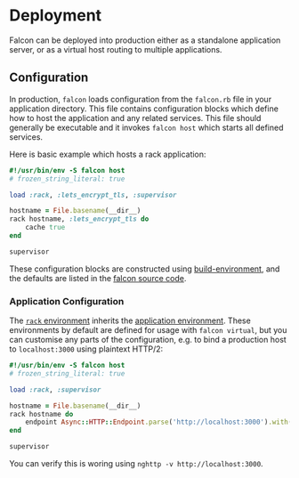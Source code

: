 # Deployment

Falcon can be deployed into production either as a standalone application server, or as a virtual host routing to multiple applications.

## Configuration

In production, `falcon` loads configuration from the `falcon.rb` file in your application directory. This file contains configuration blocks which define how to host the application and any related services. This file should generally be executable and it invokes `falcon host` which starts all defined services.

Here is basic example which hosts a rack application:

```ruby
#!/usr/bin/env -S falcon host
# frozen_string_literal: true

load :rack, :lets_encrypt_tls, :supervisor

hostname = File.basename(__dir__)
rack hostname, :lets_encrypt_tls do
	cache true
end

supervisor
```

These configuration blocks are constructed using [build-environment](https://github.com/ioquatix/build-environment), and the defaults are listed in the [falcon source code](https://github.com/socketry/falcon/tree/master/lib/falcon/configuration).

### Application Configuration

The [`rack` environment](https://github.com/socketry/falcon/blob/master/lib/falcon/configuration/rack.rb) inherits the [application environment](https://github.com/socketry/falcon/blob/master/lib/falcon/configuration/application.rb). These environments by default are defined for usage with `falcon virtual`, but you can customise any parts of the configuration, e.g. to bind a production host to `localhost:3000` using plaintext HTTP/2:

```ruby
#!/usr/bin/env -S falcon host
# frozen_string_literal: true

load :rack, :supervisor

hostname = File.basename(__dir__)
rack hostname do
	endpoint Async::HTTP::Endpoint.parse('http://localhost:3000').with(protocol: Async::HTTP::Protocol::HTTP2)
end

supervisor
```

You can verify this is woring using `nghttp -v http://localhost:3000`.
